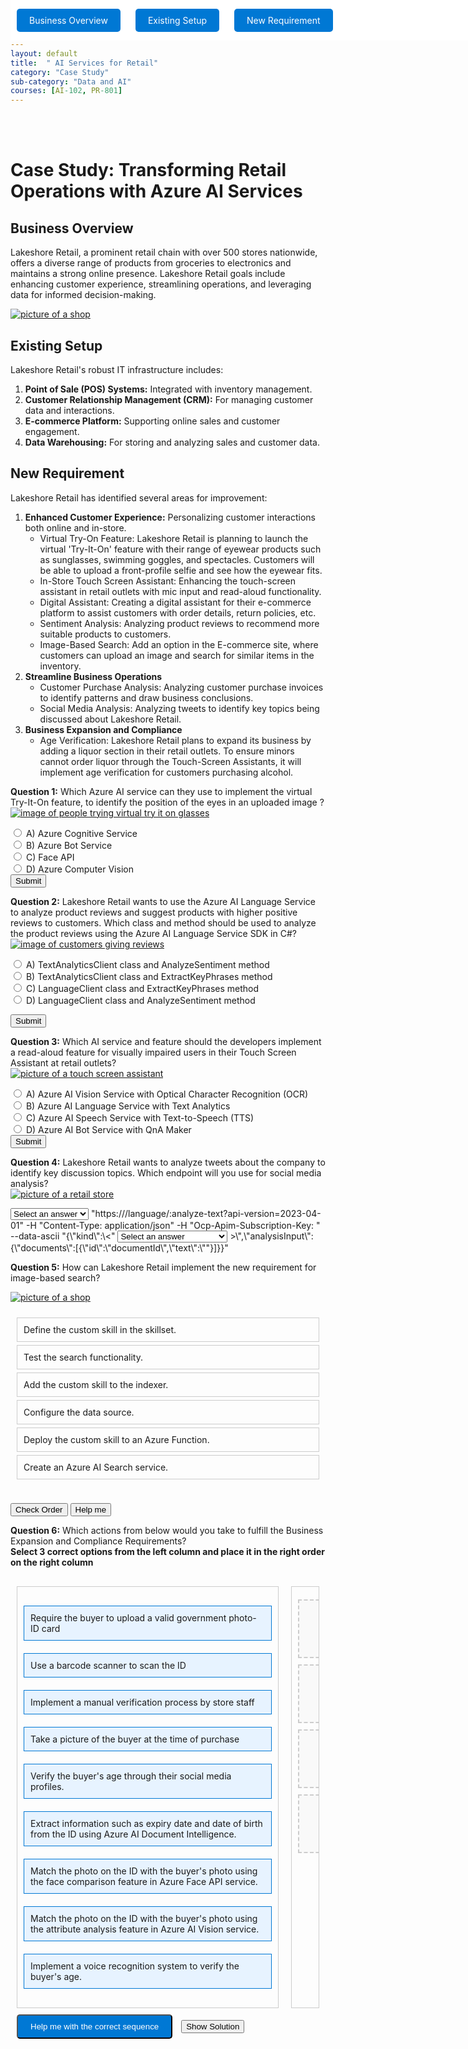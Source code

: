 ```yaml
---
layout: default
title:  " AI Services for Retail"
category: "Case Study"
sub-category: "Data and AI"
courses: [AI-102, PR-801]
---
```


<div class="fixed-buttons">

  <a href="#business" class="button">Business Overview</a>
  <a href="#existing" class="button">Existing Setup</a>
  <a href="#new" class="button">New Requirement</a>
</div>


<br><br>


# Case Study: Transforming Retail Operations with Azure AI Services

## Business Overview
<a id="business"></a>
Lakeshore Retail, a prominent retail chain with over 500 stores nationwide, offers a diverse range of products from groceries to electronics and maintains a strong online presence. Lakeshore Retail goals include enhancing customer experience, streamlining operations, and leveraging data for informed decision-making. <br>

<a href="./images/r1.png">
  <img src="./images/r1.png" alt="picture of a shop">
</a>
<br>

## Existing Setup
<a id="existing"></a>
Lakeshore Retail's robust IT infrastructure includes:
1. **Point of Sale (POS) Systems:** Integrated with inventory management.
2. **Customer Relationship Management (CRM):** For managing customer data and interactions.
3. **E-commerce Platform:** Supporting online sales and customer engagement.
4. **Data Warehousing:** For storing and analyzing sales and customer data.

## New Requirement
<a id="new"></a>
Lakeshore Retail has identified several areas for improvement:
1. **Enhanced Customer Experience:** Personalizing customer interactions both online and in-store.
   - Virtual Try-On Feature: Lakeshore Retail is planning to launch the virtual 'Try-It-On' feature with their range of eyewear products such as sunglasses, swimming goggles, and spectacles. Customers will be able to upload a front-profile selfie and see how the eyewear fits.<br>
   - In-Store Touch Screen Assistant: Enhancing the touch-screen assistant in retail outlets with mic input and read-aloud functionality.<br>
   - Digital Assistant: Creating a digital assistant for their e-commerce platform to assist customers with order details, return policies, etc.<br>
   - Sentiment Analysis: Analyzing product reviews to recommend more suitable products to customers.<br>
   - Image-Based Search: Add an option in the E-commerce site, where customers can upload an image and search for similar items in the inventory.<br>
2. **Streamline Business Operations**
    - Customer Purchase Analysis: Analyzing customer purchase invoices to identify patterns and draw business conclusions.<br>
    - Social Media Analysis: Analyzing tweets to identify key topics being discussed about Lakeshore Retail.<br>
3. **Business Expansion and Compliance**
    - Age Verification: Lakeshore Retail plans to expand its business by adding a liquor section in their retail outlets. To ensure minors cannot order liquor through the Touch-Screen Assistants, it will implement age verification for customers purchasing alcohol.<br>

 

**Question 1:** Which Azure AI service can they use to implement the virtual Try-It-On feature, to identify the position of the eyes in an uploaded image ?<br>
<a href="./images/r2.png">
  <img src="./images/r2.png" alt="image of people trying virtual try it on glasses">
</a>
<br>
<form id="quizForm1">
  <input type="radio" id="q1a" name="q1" value="A">
  <label for="q1a">A) Azure Cognitive Service </label><br>
  <input type="radio" id="q1b" name="q1" value="B">
  <label for="q1b">B) Azure Bot Service</label><br>
  <input type="radio" id="q1c" name="q1" value="C">
  <label for="q1c">C) Face API </label><br>
  <input type="radio" id="q1d" name="q1" value="D">
  <label for="q1d">D) Azure Computer Vision </label><br>
  <button type="button" onclick="checkAnswer('q1', 'C', 'result1')" class="styled-button">Submit</button>
</form>
<p id="result1"></p>

**Question 2:** Lakeshore Retail wants to use the Azure AI Language Service to analyze product reviews and suggest products with higher positive reviews to customers. Which class and method should be used to analyze the product reviews using the Azure AI Language Service SDK in C#?<br>
<a href="./images/r3.png">
  <img src="./images/r3.png" alt="image of customers giving reviews">
</a>
<form id="quizForm2">
  <input type="radio" id="q2a" name="q2" value="A">
  <label for="q2a">A) TextAnalyticsClient class and AnalyzeSentiment method </label><br>
  <input type="radio" id="q2b" name="q2" value="B">
  <label for="q2b">B) TextAnalyticsClient class and ExtractKeyPhrases method</label><br>
  <input type="radio" id="q2c" name="q2" value="C">
  <label for="q2c">C) LanguageClient class and ExtractKeyPhrases method</label><br>
  <input type="radio" id="q2d" name="q2" value="D">
  <label for="q2d">D) LanguageClient class and AnalyzeSentiment method </label><br>

  <button type="button" onclick="checkAnswer('q2', 'A', 'result2')" class="styled-button">Submit</button>
</form>

<p id="result2"></p>

**Question 3:** Which AI service and feature should the developers implement a read-aloud feature for visually impaired users in their Touch Screen Assistant at retail outlets?<br>
<a href="./images/r4.png">
  <img src="./images/r4.png" alt="picture of a touch screen assistant">
</a>
<br>

<form id="quizForm3">
  <input type="radio" id="q3a" name="q3" value="A">
  <label for="q3a">A) Azure AI Vision Service with Optical Character Recognition (OCR) </label><br>
  <input type="radio" id="q3b" name="q3" value="B">
  <label for="q3b">B) Azure AI Language Service with Text Analytics</label><br>
  <input type="radio" id="q3c" name="q3" value="C">
  <label for="q3c">C) Azure AI Speech Service with Text-to-Speech (TTS) </label><br>
  <input type="radio" id="q3d" name="q3" value="D">
  <label for="q3d">D) Azure AI Bot Service with QnA Maker </label><br>
  <button type="button" onclick="checkAnswer('q3', 'C', 'result3')" class="styled-button">Submit</button>
</form>

<p id="result3"></p>

**Question 4:** Lakeshore Retail wants to analyze tweets about the company to identify key discussion topics. Which endpoint will you use for social media analysis? <br>
<a href="./images/r6.png">
  <img src="./images/r6.png" alt="picture of a retail store">
</a>
<br>

<select id="q4" onchange="checkAnswer('q4', 'POST')" class="styled-dropdown">
    <option value="">Select an answer</option>
    <option value="GET">GET</option>
    <option value="POST">POST</option>
    <option value="PUT">PUT</option>
    <option value="DELETE">DELETE</option>
</select> 
"https://<YourEndpoint>/language/:analyze-text?api-version=2023-04-01" -H "Content-Type: application/json" -H "Ocp-Apim-Subscription-Key: <YourSubscriptionKey>" --data-ascii "{\"kind\":\<"
<select id="q5" onchange="checkAnswer('q5', 'KeyPhrase Extraction')" class="styled-dropdown">
    <option value="">Select an answer</option>
    <option value="NamedEntityRecognitition">NamedEntityRecognitition</option>
    <option value="KeyPhrase Extraction">KeyPhrase Extraction </option>
    <option value="LinkedEntities">LinkedEntities</option>
    <option value="SentimentAnalysis">SentimentAnalysis</option>
</select> 
>\",\"analysisInput\":{\"documents\":[{\"id\":\"documentId\",\"text\":\"<Tweet1>"}]}}" 
<span id="result4"></span>
<span id="result5"></span>

**Question 5:** How can Lakeshore Retail implement the new requirement for image-based search?

<a href="./images/r5.jpg">
  <img src="./images/r5.jpg" alt="picture of a shop">
</a>
<br>

<div class="column1">
  <ul id="sortable-setup" class="styled-list">
    <li class="ui-state-default" data-order="4">Define the custom skill in the skillset.</li>
    <li class="ui-state-default" data-order="6">Test the search functionality.</li>
    <li class="ui-state-default" data-order="5">Add the custom skill to the indexer.</li>
    <li class="ui-state-default" data-order="2">Configure the data source.</li>
    <li class="ui-state-default" data-order="3">Deploy the custom skill to an Azure Function.</li>
    <li class="ui-state-default" data-order="1">Create an Azure AI Search service.</li>
  </ul>
</div>  

<button onclick="checkOrderSetup()">Check Order</button>
<button onclick="helpMeSetup()">Help me</button>
<p id="feedback-setup"></p>


**Question 6:** Which actions from below would you take to fulfill the Business Expansion and Compliance Requirements?<br>
**Select 3 correct options from the left column and place it in the right order on the right column**


<div class="container">
  <!-- Left Column -->
  <div class="column" id="left-column">
    <div class="draggable-item" draggable="true" id="item1">Require the buyer to upload a valid government photo-ID card</div>
    <div class="draggable-item" draggable="true" id="item2">Use a barcode scanner to scan the ID</div>
    <div class="draggable-item" draggable="true" id="item3">Implement a manual verification process by store staff</div>
    <div class="draggable-item" draggable="true" id="item4">Take a picture of the buyer at the time of purchase</div>
    <div class="draggable-item" draggable="true" id="item5">Verify the buyer's age through their social media profiles.</div>
    <div class="draggable-item" draggable="true" id="item6">Extract information such as expiry date and date of birth from the ID using Azure AI Document Intelligence.</div>
    <div class="draggable-item" draggable="true" id="item7">Match the photo on the ID with the buyer's photo using the face comparison feature in Azure Face API service.</div>
    <div class="draggable-item" draggable="true" id="item8">Match the photo on the ID with the buyer's photo using the attribute analysis feature in Azure AI Vision service.</div>
    <div class="draggable-item" draggable="true" id="item9">Implement a voice recognition system to verify the buyer's age.</div>    
  </div>

  <!-- Right Column -->
  <div class="column" id="right-column">
    <div class="placeholder" id="placeholder1" data-accept="item1"></div>
    <div class="placeholder" id="placeholder2" data-accept="item6"></div>
    <div class="placeholder" id="placeholder3" data-accept="item4"></div>
    <div class="placeholder" id="placeholder4" data-accept="item7"></div>
  </div>
</div>
<button class="button" id="helpButton">Help me with the correct sequence</button>
<button onclick="toggleSolution('solution1')">Show Solution</button>
<div id="solution1" style="display:none;">
  <p>1. Require the buyer to upload a valid government photo-ID card</p>
  <p>2. Extract information such as expiry date and date of birth from the ID using Azure AI Document Intelligence.</p>
  <p>3. Take a picture of the buyer at the time of purchase.</p>
  <p>4. Match the photo on the ID with the buyer's photo using the face comparison feature in Azure Face API service.</p>
</div>


<!--<button class="button" id="clearButton">Clear All</button> -->


  <script src="https://code.jquery.com/jquery-3.6.0.min.js"></script>
  <script src="https://code.jquery.com/ui/1.12.1/jquery-ui.min.js"></script>
  <link rel="stylesheet" href="https://code.jquery.com/ui/1.12.1/themes/base/jquery-ui.css">

  
<script>
  
  function checkAnswer(question, correctAnswer, resultId) {
    var radios = document.getElementsByName(question);
    var result = document.getElementById(resultId);
    var selected = false;

    for (var i = 0; i < radios.length; i++) {
      if (radios[i].checked) {
        selected = true;
        if (radios[i].value === correctAnswer) {
          result.textContent = 'Correct!';
          result.style.color = 'green';
        } else {
          result.textContent = 'Incorrect. Try again!';
          result.style.color = 'red';
        }
        break;
      }
    }

    if (!selected) {
      result.textContent = 'Please select an answer.';
      result.style.color = 'orange';
    }
  }


      $(function() {
      $("#sortable-setup").sortable();
      $("#sortable-setup").disableSelection();
    });


    function checkOrderSetup() {
      var items = $("#sortable-setup li");
      var correct = true;
      items.each(function(index) {
        if ($(this).data("order") !== index + 1) {
          correct = false;
        }
      });
      var feedback = document.getElementById("feedback-setup");
      if (correct) {
        feedback.textContent = "Correct order!";
        feedback.style.color = "green";
      } else {
        feedback.textContent = "Incorrect order. Try again.";
        feedback.style.color = "red";
      }
    }

    function helpMeSetup() {
      var items = $("#sortable-setup li").sort(function(a, b) {
        return $(a).data("order") - $(b).data("order");
      });
      $("#sortable-setup").html(items);
      document.getElementById("feedback-setup").textContent = "Here is the correct order.";
      document.getElementById("feedback-setup").style.color = "blue";
    }

     // Add drag-and-drop functionality
  const draggableItems = document.querySelectorAll('.draggable-item');
  const placeholders = document.querySelectorAll('.placeholder');

  draggableItems.forEach((item) => {
    item.addEventListener('dragstart', (e) => {
      e.dataTransfer.setData('text/plain', e.target.id);
      setTimeout(() => {
        item.style.display = 'none';
      }, 0);
    });

    item.addEventListener('dragend', (e) => {
      item.style.display = 'block';
    });
  });

  placeholders.forEach((placeholder) => {
    placeholder.addEventListener('dragover', (e) => {
      e.preventDefault();
      placeholder.classList.add('over');
    });

    placeholder.addEventListener('dragleave', (e) => {
      placeholder.classList.remove('over');
    });

    placeholder.addEventListener('drop', (e) => {
      e.preventDefault();
      const itemId = e.dataTransfer.getData('text/plain');
      const draggedItem = document.getElementById(itemId);

       if (placeholder.dataset.accept === itemId) {
        placeholder.appendChild(draggedItem);
        placeholder.classList.remove('over');
        placeholder.textContent = `${draggedItem.textContent}`;
      } else {
        alert(`Incorrect option, Try again !`);
        placeholder.classList.remove('over');
      }
      
      
    });
  });

 const helpButton = document.getElementById('helpButton');
  helpButton.addEventListener('click', () => {
    placeholders.forEach((placeholder) => {
      const correctItemId = placeholder.dataset.accept;
      const correctItem = document.getElementById(correctItemId);

      if (!placeholder.contains(correctItem)) {
        placeholder.appendChild(correctItem);
        placeholder.textContent = `${correctItem.textContent}`;
      }
    });
  });

   function toggleSolution(id) {
            var element = document.getElementById(id);
            if (element.style.display === "none") {
                element.style.display = "block";
            } else {
                element.style.display = "none";
            }
        }

  function checkAnswer(questionId, correctAnswer) {
    var selectedAnswer = document.getElementById(questionId).value;
    var resultId = 'result' + questionId.charAt(1);
    if (selectedAnswer === correctAnswer) {
      document.getElementById(resultId).innerText = 'Correct answer';
      document.getElementById(resultId).style.color = 'green';
    } else {
      document.getElementById(resultId).innerText = 'Try again';
      document.getElementById(resultId).style.color = 'red';
    }
  }
 
</script>

<style>
.fixed-buttons {
  position: fixed;
  top: 0;
  width: 100%;
  background-color: white; /* Optional: to match the background */
  display: flex;
  padding: 10px 0;
  z-index: 1000; /* Ensure it stays on top of other content */
}

.button {
  margin: 0 10px;
  padding: 10px 20px;
  background-color: #0078d4;
  color: white;
  text-decoration: none;
  border-radius: 5px;
}

.button:hover {
  background-color: #0056b3;
}

    .column1 {
      flex: 1;
      padding: 10px;
    }

    .styled-list {
      list-style-type: none;
      padding: 0;
    }
    .styled-list li {
      margin: 5px 0;
      padding: 10px;
      border: 1px solid #ccc;
      cursor: move;
    }

    .container {
    display: flex;
    justify-content: space-around;
    margin-top: 20px;
  }

  .column {
    flex: 1;
    margin: 10px;
    padding: 10px;
    border: 1px solid #ccc;
    min-height: 300px;
  }

  .draggable-item {
    margin: 20px 0;
    padding: 10px;
    border: 1px solid #0078d4;
    background-color: #e7f3ff;
    cursor: grab;
  }

  .placeholder {
    margin: 10px 0;
    padding: 20px;
    border: 2px dashed #ccc;
    background-color: #f9f9f9;
    text-align: center;
    min-height: 50px;
  }

  .placeholder.over {
    border-color: #0078d4;
    background-color: #d4e8ff;
  }

</style>
